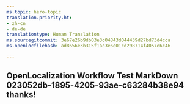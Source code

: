 ```yaml
---
ms.topic: hero-topic
translation.priority.ht:
- zh-cn
- de-de
translationtype: Human Translation
ms.sourcegitcommit: 3e67e26b9db03e3c04843d044439d27bd73d4cca
ms.openlocfilehash: ad8656e3b315f1ac3e6e01cd298714f4057e6c46

---
```

## OpenLocalization Workflow Test MarkDown 023052db-1895-4205-93ae-c63284b38e94 thanks!



<!--HONumber=Sep16_HO1-->


